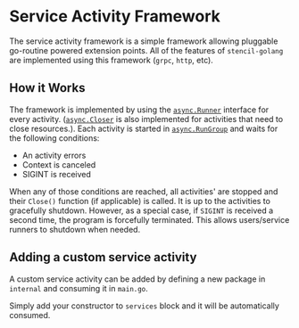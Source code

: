 # Service Activity Framework

The service activity framework is a simple framework allowing pluggable go-routine powered extension points. All of the features of `stencil-golang` are implemented using this framework (`grpc`, `http`, etc).

## How it Works

The framework is implemented by using the [`async.Runner`](https://github.com/getoutreach/gobox/blob/c8a5b56788ef7a8ad27373c63febf6f993e1a1b0/pkg/async/async.go#L48) interface for every activity. ([`async.Closer`](https://github.com/getoutreach/gobox/blob/c8a5b56788ef7a8ad27373c63febf6f993e1a1b0/pkg/async/async.go#L53) is also implemented for activities that need to close resources.). Each activity is started in [`async.RunGroup`](https://github.com/getoutreach/gobox/blob/c8a5b56788ef7a8ad27373c63febf6f993e1a1b0/pkg/async/async.go#L136) and waits for the following conditions:

 * An activity errors
 * Context is canceled
 * SIGINT is received

When any of those conditions are reached, all activities' are stopped and their `Close()` function (if applicable) is called. It is up to the activities to gracefully shutdown. However, as a special case, if `SIGINT` is received a second time, the program is forcefully terminated. This allows users/service runners to shutdown when needed.

## Adding a custom service activity

<!-- TODO(jaredallard): It'd be nice to have a full tutorial here, but for now this is good -->

A custom service activity can be added by defining a new package in `internal` and consuming it in `main.go`.

Simply add your constructor to `services` block and it will be automatically consumed.
